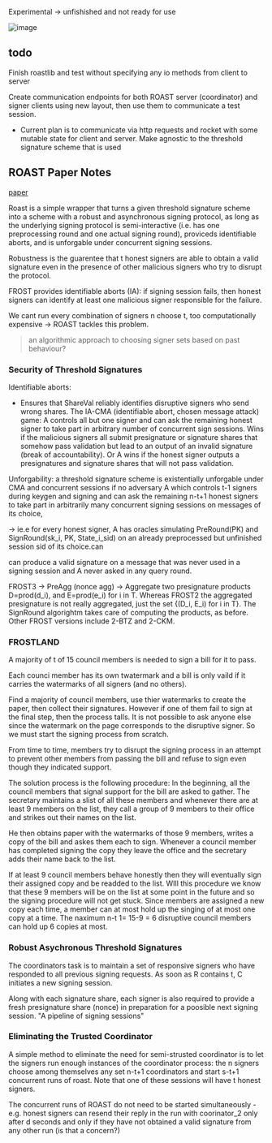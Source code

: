 Experimental
-> unfishished and not ready for use

![image](https://user-images.githubusercontent.com/24557779/192925900-3c15cddf-a467-47be-80a5-3b04b0acbd47.png)


## todo
Finish roastlib and test without specifying any io methods from client to server

Create communication endpoints for both ROAST server (coordinator) and signer clients using new layout, then use them to communicate a test session.
* Current plan is to communicate via http requests and rocket with some mutable state for client and server.
Make agnostic to the threshold signature scheme that is used

## ROAST Paper Notes
[paper](https://eprint.iacr.org/2022/550.pdf)

Roast is a simple wrapper that turns a given threshold signature scheme into a scheme with a robust and asynchronous signing protocol, as long as the underlying signing protocol is semi-interactive (i.e. has one preprocessing round and one actual signing round), proviceds identifiable aborts, and is unforgable under concurrent signing sessions.


Robustness is the guarentee that t honest signers are able to obtain a valid signature even in the presence of other malicious signers who try to disrupt the protocol. 


FROST provides identifiable aborts (IA): if signing session fails, then honest signers can identify at least one malicious signer responsible for the failure.

We cant run every combination of signers n choose t, too computationally expensive -> ROAST tackles this problem. 
>an algorithmic approach to choosing signer sets based on past behaviour?




### Security of Threshold Signatures

Identifiable aborts:
 - Ensures that ShareVal reliably identifies disruptive signers who send wrong shares. The IA-CMA (identifiable abort, chosen message attack) game: A controls all but one signer and can ask the remaining honest signer to take part in arbitrary number of concurrent sign sessions. Wins if the malicious signers all submit presignature or signature shares that somehow pass validation but lead to an output of an invalid signature (break of accountability). Or A wins if the honest signer outputs a presignatures and signature shares that will not pass validation.


Unforgability: a threshold signature scheme is existentially unforgable under CMA and concurrent sessions if no adversary A which controls t-1 signers during keygen and signing and can ask the remaining n-t+1 honest signers to take part in arbitrarily many concurrent signing sessions on messages of its choice,

-> ie.e for every honest signer, A has oracles simulating PreRound(PK) and SignRound(sk_i, PK, State_i_sid) on an already preprocessed but unfinished session sid of its choice.can 

can produce a valid signature on a message that was never used in a signing session and A never asked in any query round.

FROST3 -> PreAgg (nonce agg) -> Aggregate two presignature products D=prod(d_i), and E=prod(e_i) for i in T. Whereas FROST2 the aggregated presignature is not really aggregated, just the set {(D_i, E_i) for i in T}. The SignRound algorightm takes care of computing the products, as before. Other FROST versions include 2-BTZ and 2-CKM.

### FROSTLAND
A majority of t of 15 council members is needed to sign a bill for it to pass.

Each counci member has its own twatermark and a bill is only vaild if it carries the watermarks of all signers (and no others).

Find a majority of council members, use thier watermarks to create the paper, then collect their signatures. However if one of them fail to sign at the final step, then the process talls. It is not possible to ask anyone else since the watermark on the page corresponds to the disruptive signer. So we must start the signing process from scratch.

From time to time, members try to disrupt the signing process in an attempt to prevent other members from passing the bill and refuse to sign even though they indicated support. 

The solution process is the following procedure: 
In the beginning, all the council members that signal support for the bill are asked to gather. The secretary maintains a slist of all these members and whenever there are at least 9 members on the list, they call a group of 9 members to their office and strikes out their names on the list.

He then obtains paper with the watermarks of those 9 members, writes a copy of the bill and askes them each to sign. Whenever a council member has completed signing the copy they leave the office and the secretary adds their name back to the list.

If at least 9 council members behave honestly then they will eventually sign their assigned copy and be readded to the list. WIll this procedure we know that these 9 members will be on the list at some point in the future and so the signing procedure will not get stuck. Since members are assigned a new copy each time, a member can at most hold up the singing of at most one copy at a time. The naximum n-t 1= 15-9 = 6 disruptive council members can hold up 6 copies at most.

### Robust Asychronous Threshold Signatures

The coordinators task is to maintain a set of responsive signers who have responded to all previous signing requests. As soon as R contains  t, C initiates a new signing session.

Along with each signature share, each signer is also required to provide a fresh presignature share (nonce) in preparation for a poosible next signing session. "A pipeline of signing sessions"


### Eliminating the Trusted Coordinator
A simple method to eliminate the need for semi-strusted coordinator is to let the signers run enough instances of the coordinator process: the n signers choose among themselves any set n-t+1 coordinators and start s-t+1 concurrent runs of roast. Note that one of these sessions will have t honest signers.

The concurrent runs of ROAST do not need to be started simultaneously - e.g. honest signers can resend their reply in the run with coorinator_2 only after d seconds and only if they have not obtained a valid signature from any other run (is that a concern?)

